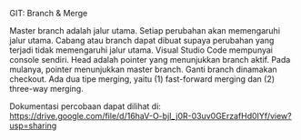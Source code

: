 GIT: Branch & Merge

Master branch adalah jalur utama. Setiap perubahan akan memengaruhi jalur utama. Cabang atau branch dapat dibuat supaya perubahan yang terjadi tidak memengaruhi jalur utama. Visual Studio Code mempunyai console sendiri. Head adalah pointer yang menunjukkan branch aktif. Pada mulanya, pointer menunjukkan master branch. Ganti branch dinamakan checkout. Ada dua tipe merging, yaitu (1) fast-forward merging dan (2) three-way merging.

Dokumentasi percobaan dapat dilihat di: https://drive.google.com/file/d/16haV-O-bjI_j0R-03uv0GErzafHd0IYf/view?usp=sharing 